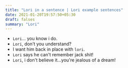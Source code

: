 ```yaml
---
title: "Lori in a sentence | Lori example sentences"
date: 2021-01-20T19:57:50+05:30
draft: falses
summary: "Lori"
---
```

- `Lori`... you know i do.
- `Lori`, don't you understand?
- I want him back in place with `lori`.
- `Lori` says he can't remember jack shit!
- `Lori`, i don't believe it...you're jealous of a dream!
                 
